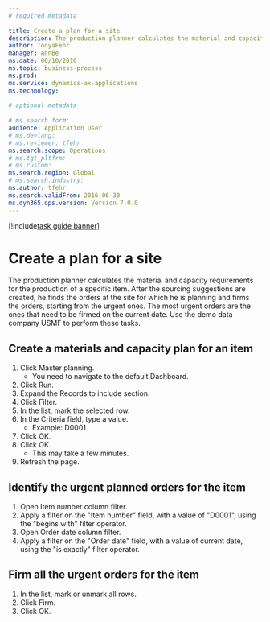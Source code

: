 ```yaml
--- 
# required metadata 
 
title: Create a plan for a site
description: The production planner calculates the material and capacity requirements for the production of a specific item. 
author: TonyaFehr 
manager: AnnBe 
ms.date: 06/10/2016
ms.topic: business-process 
ms.prod:  
ms.service: dynamics-ax-applications 
ms.technology:  
 
# optional metadata 
 
# ms.search.form:   
audience: Application User 
# ms.devlang:  
# ms.reviewer: tfehr 
ms.search.scope: Operations 
# ms.tgt_pltfrm:  
# ms.custom:  
ms.search.region: Global
# ms.search.industry: 
ms.author: tfehr 
ms.search.validFrom: 2016-06-30 
ms.dyn365.ops.version: Version 7.0.0 
---
```


[!include[task guide banner](.../includes/task-guide-banner.md)]

# Create a plan for a site

The production planner calculates the material and capacity requirements for the production of a specific item. After the sourcing suggestions are created, he finds the orders at the site for which he is planning and firms the orders, starting from the urgent ones. The most urgent orders are the ones that need to be firmed on the current date. Use the demo data company USMF to perform these tasks.


## Create a materials and capacity plan for an item
1. Click Master planning.
    * You need to navigate to the default Dashboard.  
2. Click Run.
3. Expand the Records to include section.
4. Click Filter.
5. In the list, mark the selected row.
6. In the Criteria field, type a value.
    * Example: D0001  
7. Click OK.
8. Click OK.
    * This may take a few minutes.  
9. Refresh the page.

## Identify the urgent planned orders for the item
1. Open Item number column filter.
2. Apply a filter on the "Item number" field, with a value of "D0001", using the "begins with" filter operator.
3. Open Order date column filter.
4. Apply a filter on the "Order date" field, with a value of current date, using the "is exactly" filter operator.

## Firm all the urgent orders for the item
1. In the list, mark or unmark all rows.
2. Click Firm.
3. Click OK.


